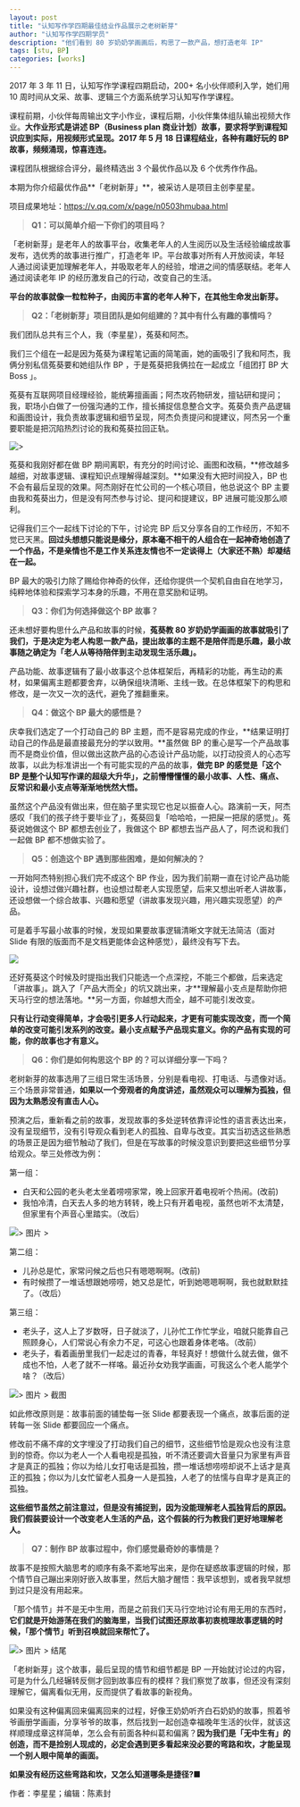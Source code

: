```yaml
---
layout: post
title: "认知写作学四期最佳结业作品展示之老树新芽"
author: "认知写作学四期学员"
description: "他们看到 80 岁奶奶学画画后，构思了一款产品，想打造老年 IP"
tags: [stu, BP]
categories: [works]
---
```

 

2017 年 3 年 11 日，认知写作学课程四期启动，200+ 名小伙伴顺利入学，她们用 10 周时间从文采、故事、逻辑三个方面系统学习认知写作学课程。

课程前期，小伙伴每周输出文字小作业，课程后期，小伙伴集体组队输出视频大作业。**大作业形式是讲述 BP（Business plan 商业计划）故事，要求将学到课程知识应到实际，用视频形式呈现。2017 年 5 月 18 日课程结业，各种有趣好玩的 BP 故事，频频涌现，惊喜连连。**

课程团队根据综合评分，最终精选出 3 个最优作品以及 6 个优秀作作品。

本期为你介绍最优作品**「老树新芽」**，被采访人是项目主创李星星。

项目成果地址：https://v.qq.com/x/page/n0503hmubaa.html

> **Q1：可以简单介绍一下你们的项目吗？**

「老树新芽」是老年人的故事平台，收集老年人的人生阅历以及生活经验编成故事发布，选优秀的故事进行推广，打造老年 IP。平台故事对所有人开放阅读，年轻人通过阅读更加理解老年人，并吸取老年人的经验，增进之间的情感联结。老年人通过阅读老年 IP 的经历激发自己的行动，改变自己的生活。

**平台的故事就像一粒粒种子，由阅历丰富的老年人种下，在其他生命发出新芽。**


> **Q2：「老树新芽」项目团队是如何组建的？其中有什么有趣的事情吗？**

我们团队总共有三个人，我（李星星），菟葵和阿杰。

我们三个组在一起是因为菟葵为课程笔记画的简笔画，她的画吸引了我和阿杰，我俩分别私信菟葵要和她组队作 BP ，于是菟葵把我俩拉在一起成立「组团打 BP 大 Boss 」。

菟葵有互联网项目经理经验，能统筹擅画画；阿杰攻药物研发，擅钻研和提问；我，职场小白做了一份强沟通的工作，擅长捕捉信息整合文字。菟葵负责产品逻辑和画图设计，我负责故事逻辑和细节呈现，阿杰负责提问和提建议，阿杰另一个重要职能是把沉陷热烈讨论的我和菟葵拉回正轨。

![> ](https://mmbiz.qlogo.cn/mmbiz_jpg/ice5enJHe2TgsAiaxFhEGbLHR7h5wz42mz4LQ27eYpzJcpyjYYfY8MCnbBAKxEF7aRJialXOMBjumPwuiah8VX4eGA/0?wx_fmt=jpeg)

菟葵和我刚好都在做 BP 期间离职，有充分的时间讨论、画图和改稿，**修改越多越细，对故事逻辑、课程知识点理解得越深刻。**如果没有大把时间投入，BP 也不会有最后呈现的效果。阿杰刚好在忙公司的一个核心项目，他总说这个 BP 主要由我和菟葵出力，但是没有阿杰参与讨论、提问和提建议，BP 进展可能没那么顺利。

记得我们三个一起线下讨论的下午，讨论完 BP 后又分享各自的工作经历，不知不觉已天黑。**回过头想想只能说是缘分，原本毫不相干的人组合在一起神奇地创造了一个作品，不是亲情也不是工作关系连友情也不一定谈得上（大家还不熟）却凝结在一起。** 

BP 最大的吸引力除了赐给你神奇的伙伴，还给你提供一个契机自由自在地学习，纯粹地体验和探索学习本身的乐趣，不用在意奖励和证明。

> **Q3：你们为何选择做这个 BP 故事？**

还未想好要构思什么产品和故事的时候，**菟葵教 80 岁奶奶学画画的故事就吸引了我们，于是决定为老人构思一款产品，提出故事的主题不是陪伴而是乐趣，最小故事随之确定为「老人从等待陪伴到主动发现生活乐趣」。**

产品功能、故事逻辑有了最小故事这个总体框架后，再精彩的功能，再生动的素材，如果偏离主题都要舍弃，以确保组块清晰、主线一致。在总体框架下的构思和修改，是一次又一次的迭代，避免了推翻重来。

> **Q4：做这个 BP 最大的感悟是？**

庆幸我们选定了一个打动自己的 BP 主题，而不是容易完成的作业，**结果证明打动自己的作品是最直接最充分的学以致用。**虽然做 BP 的重心是写一个产品故事而不是商业价值，但以做出这款产品的心态设计产品功能，以打动投资人的心态写故事，以此为标准讲出一个有可能实现的产品的故事，**做完 BP 的感觉是「这个 BP 是整个认知写作课的超级大升华」，之前懵懵懂懂的最小故事、人性、痛点、反常识和最小支点等渐渐地恍然大悟。**

虽然这个产品没有做出来，但在脑子里实现它也足以振奋人心。路演前一天，阿杰感叹「我们的孩子终于要毕业了」，菟葵回复「哈哈哈，一把屎一把尿的感觉」。菟葵说她做这个 BP 都想去创业了，我做这个 BP 都想去当产品人了，阿杰说和我们一起做 BP 都不想做实验了。

> **Q5：创造这个 BP 遇到那些困难，是如何解决的？**

一开始阿杰特别担心我们完不成这个 BP 作业，因为我们前期一直在讨论产品功能设计，设想过做兴趣社群，也设想过帮老人实现愿望，后来又想出听老人讲故事，还设想做一个综合故事、兴趣和愿望（讲故事发现兴趣，用兴趣实现愿望）的产品。

可是着手写最小故事的时候，发现如果要故事逻辑清晰文字就无法简洁（面对 Slide 有限的版面而不是文档更能体会这种感觉），最终没有写下去。

![](https://mmbiz.qlogo.cn/mmbiz_jpg/ice5enJHe2TgsAiaxFhEGbLHR7h5wz42mzaBQFFoMlrCKA4KdImmI13iaLfUxLs1Fd84MQAabRYT3Hnkd2icSbKQwQ/0?wx_fmt=jpeg)

还好菟葵这个时候及时提指出我们只能选一个点深挖，不能三个都做，后来选定「讲故事」。跳入了「产品大而全」的坑又跳出来，才**理解最小支点是帮助你把天马行空的想法落地。**另一方面，你越想大而全，越不可能引发改变。

**只有让行动变得简单，才会吸引更多人行动起来，才更有可能实现改变，而一个简单的改变可能引发系列的改变。最小支点赋予产品现实意义。你的产品有实现的可能，你的故事也才有意义。**

> **Q6：你们是如何构思这个 BP 的？可以详细分享一下吗？**

老树新芽的故事选用了三组日常生活场景，分别是看电视、打电话、与遗像对话。三个场景非常普通，**如果以一个旁观者的角度讲述，虽然观众可以理解为孤独，但因为太熟悉没有直击人心。**

预演之后，重新看之前的故事，发现故事的多处逆转依靠评论性的语言表达出来，没有呈现细节，没有引导观众看到老人的孤独、自卑与改变。其实当初选这些熟悉的场景正是因为细节触动了我们，但是在写故事的时候没意识到要把这些细节分享给观众。举三处修改为例：

第一组：

* 白天和公园的老头老太坐着唠唠家常，晚上回家开着电视听个热闹。(改前)
* 我怕冷清，白天去人多的地方转转，晚上只有开着电视，虽然也听不太清楚，但家里有个声音心里踏实。（改后）

![> 图片 > ](https://mmbiz.qlogo.cn/mmbiz_jpg/ice5enJHe2TgsAiaxFhEGbLHR7h5wz42mzlpuia72a34DibeM8k7B7UZSt5YEXdLkzDoukxwbufnphSooVy4K7tiaww/0?wx_fmt=jpeg)


第二组：

* 儿孙总是忙，家常问候之后也只有嗯嗯啊啊。(改前)
* 有时候攒了一堆话想跟她唠唠，她又总是忙，听到她嗯嗯啊啊，我也就默默挂了。（改后）

第三组：

* 老头子，这人上了岁数呀，日子就淡了，儿孙忙工作忙学业，咱就只能靠自己照顾身心，人们常说心有余力不足，可这心也跟着身体老咯。（改前）
* 老头子，看着画册里我们一起走过的青春，年轻真好！想做什么就去做，做不成也不怕，人老了就不一样咯。最近孙女劝我学画画，可我这么个老人能学个啥？（改后）


![> 图片 > 截图](https://mmbiz.qlogo.cn/mmbiz_jpg/ice5enJHe2TgsAiaxFhEGbLHR7h5wz42mz6I3Wa05V7fc3KCSiaZ35vCBhJqGKuZKibmJFqbfEpgkdCoklEWFkOVicQ/0?wx_fmt=jpeg)

如此修改原则是：故事前面的铺垫每一张 Slide 都要表现一个痛点，故事后面的逆转每一张 Slide 都要回应一个痛点。

修改前不痛不痒的文字埋没了打动我们自己的细节，这些细节恰是观众也没有注意到的惊奇。你以为老人一个人看电视是孤独，听不清还要调大音量只为家里有声音才是真正的孤独；你以为给儿女打电话是孤独，攒一堆话想唠唠却说不上话才是真正的孤独；你以为儿女忙留老人孤身一人是孤独，人老了的怯懦与自卑才是真正的孤独。

**这些细节虽然之前注意过，但是没有捕捉到，因为没能理解老人孤独背后的原因。我们假装要设计一个改变老人生活的产品，这个假装的行为教我们更好地理解老人。**

> **Q7：制作 BP 故事过程中，你们感觉最奇妙的事情是？**

故事不是按照大脑思考的顺序有条不紊地写出来，是你在疑惑故事逻辑的时候，那个情节自己蹦出来刚好嵌入故事里，然后大脑才醒悟：我早该想到，或者我早就想到过只是没有用起来。

「那个情节」并不是无中生用，而是之前我们天马行空地讨论有用无用的东西时，**它们就是开始游荡在我们的脑海里，当我们试图还原故事初衷梳理故事逻辑的时候，「那个情节」听到召唤就回来帮忙了。**

![> 图片 > 结尾](https://mmbiz.qlogo.cn/mmbiz_jpg/ice5enJHe2TgsAiaxFhEGbLHR7h5wz42mzSnC7j6DNqfU0okLwQVlxQMyQuNVMuYIJibRfpoKc0RDGVbRbJPs1vxw/0?wx_fmt=jpeg)

「老树新芽」这个故事，最后呈现的情节和细节都是 BP 一开始就讨论过的内容，可是为什么几经辗转反侧才回到故事应有的模样？我们察觉了故事，但还没有深刻理解它，偏离看似无用，反而提供了看故事的新视角。

如果没有这种偏离回来偏离回来的过程，好像王奶奶听齐白石奶奶的故事，照着爷爷画册学画画，分享爷爷的故事，然后找到一起创造幸福晚年生活的伙伴，就该这样顺理成章这样简单，怎么会有前面各种纠葛和偏离？**因为我们是「无中生有」的创造，而不是捡别人现成的，必定会遇到更多看起来没必要的弯路和坎，才能呈现一个别人眼中简单的画面。**

**如果没有经历这些弯路和坎，又怎么知道哪条是捷径?**■


作者：李星星；编辑：陈素封


